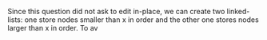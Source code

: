 Since this question did not ask to edit in-place, we can create two linked-lists: one store nodes smaller than x in order and the other one stores nodes larger than x in order.
To av
```


```

